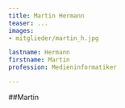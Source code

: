 ```yaml
---
title: Martin Hermann
teaser: ...
images:
- mitglieder/martin_h.jpg

lastname: Hermann
firstname: Martin
profession: Medieninformatiker

---
```


##Martin